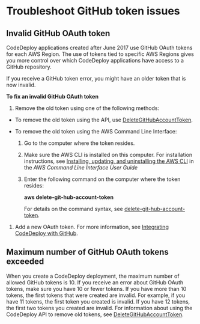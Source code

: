 # Troubleshoot GitHub token issues<a name="troubleshooting-github-token-issues"></a>

## Invalid GitHub OAuth token<a name="troubleshooting-invalid-github-token"></a>

 CodeDeploy applications created after June 2017 use GitHub OAuth tokens for each AWS Region\. The use of tokens tied to specific AWS Regions gives you more control over which CodeDeploy applications have access to a GitHub repository\. 

 If you receive a GitHub token error, you might have an older token that is now invalid\. 

**To fix an invalid GitHub OAuth token**

1.  Remove the old token using one of the following methods:
   + To remove the old token using the API, use [ DeleteGitHubAccountToken](https://docs.aws.amazon.com/CodeDeploy/latest/APIReference/API_DeleteGitHubAccountToken.html)\.
   + To remove the old token using the AWS Command Line Interface:

     1. Go to the computer where the token resides\.

     1. Make sure the AWS CLI is installed on this computer\. For installation instructions, see [Installing, updating, and uninstalling the AWS CLI](https://docs.aws.amazon.com/cli/latest/userguide/cli-chap-install.html) in the *AWS Command Line Interface User Guide*

     1. Enter the following command on the computer where the token resides:

        **aws delete\-git\-hub\-account\-token**

        For details on the command syntax, see [delete\-git\-hub\-account\-token](https://docs.aws.amazon.com/cli/latest/reference/deploy/delete-git-hub-account-token.html)\.

1.  Add a new OAuth token\. For more information, see [Integrating CodeDeploy with GitHub](integrations-partners-github.md)\. 

## Maximum number of GitHub OAuth tokens exceeded<a name="troubleshooting-too-many-github-tokens"></a>

When you create a CodeDeploy deployment, the maximum number of allowed GitHub tokens is 10\. If you receive an error about GitHub OAuth tokens, make sure you have 10 or fewer tokens\. If you have more than 10 tokens, the first tokens that were created are invalid\. For example, if you have 11 tokens, the first token you created is invalid\. If you have 12 tokens, the first two tokens you created are invalid\. For information about using the CodeDeploy API to remove old tokens, see [ DeleteGitHubAccountToken](https://docs.aws.amazon.com/CodeDeploy/latest/APIReference/API_DeleteGitHubAccountToken.html)\. 